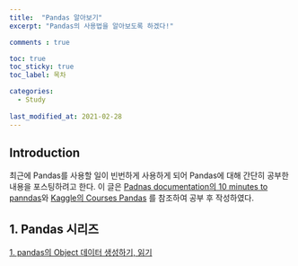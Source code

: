 ```yaml
---
title:  "Pandas 알아보기"
excerpt: "Pandas의 사용법을 알아보도록 하겠다!"

comments : true

toc: true
toc_sticky: true
toc_label: 목차

categories:
  - Study
  
last_modified_at: 2021-02-28
---
```

## Introduction
최근에 Pandas를 사용할 일이 빈번하게 사용하게 되어 Pandas에 대해 간단히 공부한 내용을 포스팅하려고 한다.
이 글은 [Padnas documentation의 10 minutes to panndas](https://pandas.pydata.org/pandas-docs/stable/user_guide/10min.html#object-creation)와
[Kaggle의 Courses Pandas](https://www.kaggle.com/learn/pandas) 를 참조하여 공부 후 작성하였다.

## 1. Pandas 시리즈

[1. pandas의 Object 데이터 생성하기, 읽기](/categories/Pandas/)



